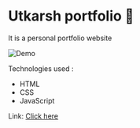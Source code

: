 # Utkarsh portfolio 📄
It is a personal portfolio website  

![Demo](https://github.com/utkarshpayal/MyPortfolio/assets/104209135/777f5945-cbc6-45e5-a703-9b78ea11c550)

Technologies used : 
- HTML
- CSS
- JavaScript


Link: [Click here](https://utkarsh-payal.netlify.app/)

